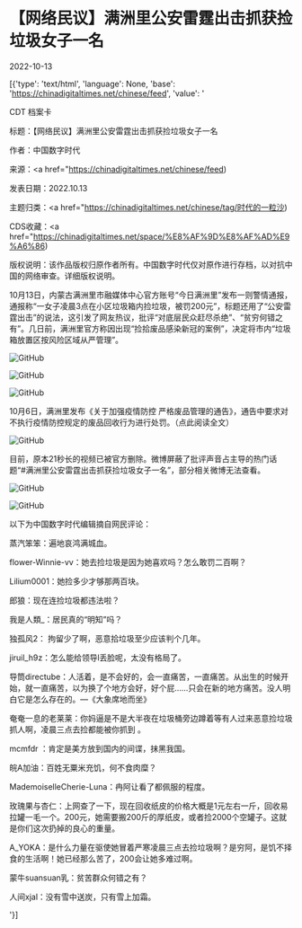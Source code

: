 # 【网络民议】满洲里公安雷霆出击抓获捡垃圾女子一名

2022-10-13

[{'type': 'text/html', 'language': None, 'base': 'https://chinadigitaltimes.net/chinese/feed', 'value': '

CDT 档案卡

标题：【网络民议】满洲里公安雷霆出击抓获捡垃圾女子一名

作者：中国数字时代

来源：<a href="https://chinadigitaltimes.net/chinese/feed)

发表日期：2022.10.13

主题归类：<a href="https://chinadigitaltimes.net/chinese/tag/时代的一粒沙)

CDS收藏：<a href="https://chinadigitaltimes.net/space/%E8%AF%9D%E8%AF%AD%E9%A6%86)

版权说明：该作品版权归原作者所有。中国数字时代仅对原作进行存档，以对抗中国的网络审查。详细版权说明。





10月13日，内蒙古满洲里市融媒体中心官方账号“今日满洲里”发布一则警情通报，通报称“一女子凌晨3点在小区垃圾箱内捡垃圾，被罚200元”，标题还用了“公安雷霆出击”的说法，这引发了网友热议，批评“对底层民众赶尽杀绝”、“贫穷何错之有”。几日前，满洲里官方称因出现“捡拾废品感染新冠的案例”，决定将市内“垃圾箱放置区按风险区域从严管理”。

![GitHub](https://chinadigitaltimes.net/chinese/files/2022/10/image-1665661219125.png)

![GitHub](https://chinadigitaltimes.net/chinese/files/2022/10/image-1665661227875.png)

![GitHub](https://chinadigitaltimes.net/chinese/files/2022/10/image-1665661238415.png)

10月6日，满洲里发布《关于加强疫情防控 严格废品管理的通告》，通告中要求对不执行疫情防控规定的废品回收行为进行处罚。（点此阅读全文）

![GitHub](https://chinadigitaltimes.net/chinese/files/2022/10/image-1665661600657.png)

目前，原本21秒长的视频已被官方删除。微博屏蔽了批评声音占主导的热门话题“#满洲里公安雷霆出击抓获捡垃圾女子一名”，部分相关微博无法查看。

![GitHub](https://chinadigitaltimes.net/chinese/files/2022/10/image-1665662306101.png)

![GitHub](https://chinadigitaltimes.net/chinese/files/2022/10/image-1665661982285.png)

以下为中国数字时代编辑摘自网民评论：



蒸汽笨笨：遍地哀鸿满城血。

flower-Winnie-vv：她去捡垃圾是因为她喜欢吗？怎么敢罚二百啊？

Lilium0001：她捡多少才够那两百块。

郎狼：现在连捡垃圾都违法啦？

我是人類_：居民真的“明知”吗？

独孤风2： 拘留少了啊，恶意拾垃圾至少应该判个几年。

jiruil_h9z：怎么能给领导l丢脸呢，太没有格局了。

导筒directube：人活着，是不会好的，会一直痛苦，一直痛苦。从出生的时候开始，就一直痛苦，以为换了个地方会好，好个屁……只会在新的地方痛苦。没人明白它是怎么存在的。—《大象席地而坐》

奄奄一息的老莱莱：你妈逼是不是大半夜在垃圾桶旁边蹲着等有人过来恶意捡垃圾抓人啊，凌晨三点去捡都能被你抓到 。

mcmfdr ：肯定是美方放到国内的间谍，抹黑我国。

皖A加油：百姓无粟米充饥，何不食肉糜？

MademoiselleCherie-Luna：冉阿让看了都佩服的程度。

玫瑰果与杏仁：上网查了一下，现在回收纸皮的价格大概是1元左右一斤，回收易拉罐一毛一个。200元，她需要搬200斤的厚纸皮，或者捡2000个空罐子。这就是你们这次扔掉的良心的重量。

A_YOKA：是什么力量在驱使她冒着严寒凌晨三点去捡垃圾啊？是穷阿，是饥不择食的生活啊！她已经那么苦了，200会让她多难过啊。

蒙牛suansuan乳：贫苦群众何错之有？

人间xjal：没有雪中送炭，只有雪上加霜。

'}]